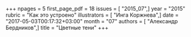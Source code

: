 +++
npages = 5
first_page_pdf = 18
issues = [ "2015_07",]
year = "2015"
rubric = "Как это устроено"
illustrators = [ "Инга Коржнева",]
date = "2017-05-03T00:17:32+03:00"
month = "07"
authors = [ "Александр Бердников",]
title = "Цветные тени"
+++

